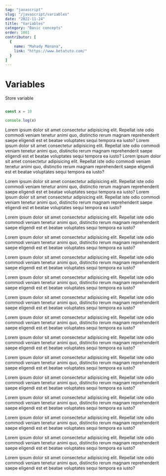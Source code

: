 ```yaml
---
tag: "javascript"
slug: "/javascript/variables"
date: "2022-11-24"
title: "Variables"
category: "Basic concepts"
order: 1001
contributor: [
  {
    name: "Mahady Manana",
    link: "https://www.betatuto.com/"
  }
]
---
```


# Variables

Store variable


```javascript

const x = 10

console.log(x)

```

Lorem ipsum dolor sit amet consectetur adipisicing elit. Repellat iste odio commodi veniam tenetur animi quo, distinctio rerum magnam reprehenderit saepe eligendi est et beatae voluptates sequi tempora ea iusto?
Lorem ipsum dolor sit amet consectetur adipisicing elit. Repellat iste odio commodi veniam tenetur animi quo, distinctio rerum magnam reprehenderit saepe eligendi est et beatae voluptates sequi tempora ea iusto?
Lorem ipsum dolor sit amet consectetur adipisicing elit. Repellat iste odio commodi veniam tenetur animi quo, distinctio rerum magnam reprehenderit saepe eligendi est et beatae voluptates sequi tempora ea iusto?

Lorem ipsum dolor sit amet consectetur adipisicing elit. Repellat iste odio commodi veniam tenetur animi quo, distinctio rerum magnam reprehenderit saepe eligendi est et beatae voluptates sequi tempora ea iusto?
Lorem ipsum dolor sit amet consectetur adipisicing elit. Repellat iste odio commodi veniam tenetur animi quo, distinctio rerum magnam reprehenderit saepe eligendi est et beatae voluptates sequi tempora ea iusto?

Lorem ipsum dolor sit amet consectetur adipisicing elit. Repellat iste odio commodi veniam tenetur animi quo, distinctio rerum magnam reprehenderit saepe eligendi est et beatae voluptates sequi tempora ea iusto?


Lorem ipsum dolor sit amet consectetur adipisicing elit. Repellat iste odio commodi veniam tenetur animi quo, distinctio rerum magnam reprehenderit saepe eligendi est et beatae voluptates sequi tempora ea iusto?


Lorem ipsum dolor sit amet consectetur adipisicing elit. Repellat iste odio commodi veniam tenetur animi quo, distinctio rerum magnam reprehenderit saepe eligendi est et beatae voluptates sequi tempora ea iusto?


Lorem ipsum dolor sit amet consectetur adipisicing elit. Repellat iste odio commodi veniam tenetur animi quo, distinctio rerum magnam reprehenderit saepe eligendi est et beatae voluptates sequi tempora ea iusto?


Lorem ipsum dolor sit amet consectetur adipisicing elit. Repellat iste odio commodi veniam tenetur animi quo, distinctio rerum magnam reprehenderit saepe eligendi est et beatae voluptates sequi tempora ea iusto?

Lorem ipsum dolor sit amet consectetur adipisicing elit. Repellat iste odio commodi veniam tenetur animi quo, distinctio rerum magnam reprehenderit saepe eligendi est et beatae voluptates sequi tempora ea iusto?


Lorem ipsum dolor sit amet consectetur adipisicing elit. Repellat iste odio commodi veniam tenetur animi quo, distinctio rerum magnam reprehenderit saepe eligendi est et beatae voluptates sequi tempora ea iusto?

Lorem ipsum dolor sit amet consectetur adipisicing elit. Repellat iste odio commodi veniam tenetur animi quo, distinctio rerum magnam reprehenderit saepe eligendi est et beatae voluptates sequi tempora ea iusto?

Lorem ipsum dolor sit amet consectetur adipisicing elit. Repellat iste odio commodi veniam tenetur animi quo, distinctio rerum magnam reprehenderit saepe eligendi est et beatae voluptates sequi tempora ea iusto?


Lorem ipsum dolor sit amet consectetur adipisicing elit. Repellat iste odio commodi veniam tenetur animi quo, distinctio rerum magnam reprehenderit saepe eligendi est et beatae voluptates sequi tempora ea iusto?


Lorem ipsum dolor sit amet consectetur adipisicing elit. Repellat iste odio commodi veniam tenetur animi quo, distinctio rerum magnam reprehenderit saepe eligendi est et beatae voluptates sequi tempora ea iusto?


Lorem ipsum dolor sit amet consectetur adipisicing elit. Repellat iste odio commodi veniam tenetur animi quo, distinctio rerum magnam reprehenderit saepe eligendi est et beatae voluptates sequi tempora ea iusto?

Lorem ipsum dolor sit amet consectetur adipisicing elit. Repellat iste odio commodi veniam tenetur animi quo, distinctio rerum magnam reprehenderit saepe eligendi est et beatae voluptates sequi tempora ea iusto?